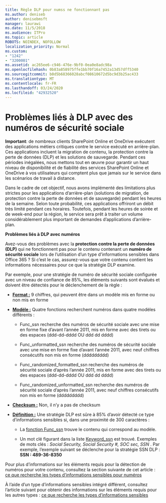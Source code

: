 ```yaml
---
title: Règle DLP pour numss ne fonctionnant pas
ms.author: deniseb
author: denisebmsft
manager: laurawi
ms.date: 11/5/2018
ms.audience: ITPro
ms.topic: article
ROBOTS: NOINDEX, NOFOLLOW
localization_priority: Normal
ms.custom:
- "1242"
- "3200001"
ms.assetid: ac265ee6-c946-476e-9bf0-0ea0e8adc98a
ms.openlocfilehash: 0b83a858975ffe1bb70f16a7452a13d57dff5340
ms.sourcegitcommit: b0d5b68366028abcf08610672d5bc9d3b25ac433
ms.translationtype: MT
ms.contentlocale: fr-FR
ms.lasthandoff: 03/24/2020
ms.locfileid: "42932520"
---
```

# <a name="dlp-issues-with-social-security-numbers"></a>Problèmes liés à DLP avec des numéros de sécurité sociale

**Important**: de nombreux clients SharePoint Online et OneDrive exécutent des applications métiers critiques contre le service exécuté en arrière-plan. Ces applications incluent la migration de contenu, la protection contre la perte de données (DLP) et les solutions de sauvegarde. Pendant ces périodes inégalées, nous mettons tout en œuvre pour garantir un haut niveau de disponibilité et de fiabilité des services SharePoint Online et OneDrive à vos utilisateurs qui comptent plus que jamais sur le service dans les scénarios de travail à distance.

Dans le cadre de cet objectif, nous avons implémenté des limitations plus strictes pour les applications d’arrière-plan (solutions de migration, de protection contre la perte de données et de sauvegarde) pendant les heures de la semaine. Selon toute probabilité, ces applications offriront un débit très limité pendant ces horaires. Toutefois, pendant les heures de soirée et de week-end pour la région, le service sera prêt à traiter un volume considérablement plus important de demandes d’applications d’arrière-plan.

**Problèmes liés à DLP avec numéros**

Avez-vous des problèmes avec la **protection contre la perte de données (DLP)** qui ne fonctionnent pas pour le contenu contenant un **numéro de sécurité sociale** lors de l’utilisation d’un type d’informations sensibles dans Office 365 ? Si c’est le cas, assurez-vous que votre contenu contient les informations nécessaires pour ce que la stratégie DLP examine. 
  
Par exemple, pour une stratégie de numéro de sécurité sociale configurée avec un niveau de confiance de 85%, les éléments suivants sont évalués et doivent être détectés pour le déclenchement de la règle :
  
- **[Format :](https://docs.microsoft.com/office365/securitycompliance/what-the-sensitive-information-types-look-for#format-80)** 9 chiffres, qui peuvent être dans un modèle mis en forme ou non mis en forme

- **[Modèle :](https://msconnect.microsoft.com/https:/docs.microsoft.com/office365/securitycompliance/what-the-sensitive-information-types-look-for#pattern-80)** Quatre fonctions recherchent numéros dans quatre modèles différents :

  - Func_ssn recherche des numéros de sécurité sociale avec une mise en forme fixe d’avant l’année 2011, mis en forme avec des tirets ou des espaces (ddd-dd-dddd OU ddd dd dddd)

  - Func_unformatted_ssn recherche des numéros de sécurité sociale avec une mise en forme fixe d’avant l’année 2011, avec neuf chiffres consécutifs non mis en forme (ddddddddd)

  - Func_randomized_formatted_ssn recherche des numéros de sécurité sociale d’après l’année 2011, mis en forme avec des tirets ou des espaces  (ddd-dd-dddd OU ddd dd dddd)

  - Func_randomized_unformatted_ssn recherche des numéros de sécurité sociale d’après l’année 2011, avec neuf chiffres consécutifs non mis en forme (ddddddddd)

- **[Checksum :](https://docs.microsoft.com/office365/securitycompliance/what-the-sensitive-information-types-look-for#checksum-79)** Non, il n’y a pas de checksum

- **[Définition :](https://docs.microsoft.com/office365/securitycompliance/what-the-sensitive-information-types-look-for#definition-80)** Une stratégie DLP est sûre à 85% d’avoir détecté ce type d’informations sensibles si, dans une proximité de 300 caractères :

  - La [fonction Func_ssn](https://docs.microsoft.com/office365/securitycompliance/what-the-sensitive-information-types-look-for#pattern-80) trouve le contenu qui correspond au modèle.

  - Un mot clé figurant dans la liste [Keyword_ssn](https://docs.microsoft.com/office365/securitycompliance/what-the-sensitive-information-types-look-for#keyword_ssn) est trouvé. Exemples de mots clés : *Social Security, Social Security #, SOC sec, SSN* . Par exemple, l’exemple suivant se déclenche pour la stratégie SSN DLP : **SSN : 489-36-8350**
  
Pour plus d’informations sur les éléments requis pour la détection de numéros pour votre contenu, consultez la section suivante de cet article : [ce que recherche les types d’informations sensibles pour numéros](https://docs.microsoft.com/office365/securitycompliance/what-the-sensitive-information-types-look-for#us-social-security-number-ssn)
  
À l’aide d’un type d’informations sensibles intégré différent, consultez l’article suivant pour obtenir des informations sur les éléments requis pour les autres types : [ce que recherche les types d’informations sensibles](https://docs.microsoft.com/office365/securitycompliance/what-the-sensitive-information-types-look-for)
  